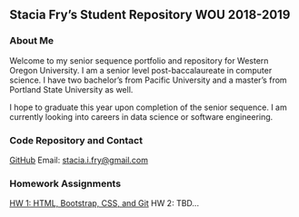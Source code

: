 ## Stacia Fry’s Student Repository WOU 2018-2019

### About Me
Welcome to my senior sequence portfolio and repository for Western Oregon University. I am a senior level post-baccalaureate in computer science. I have two bachelor’s from Pacific University and a master’s from Portland State University as well. 

I hope to graduate this year upon completion of the senior sequence. I am currently looking into careers in data science or software engineering.

### Code Repository and Contact

[GitHub](https://github.com/siphry/siphry.github.io)
Email: stacia.i.fry@gmail.com

### Homework Assignments
[HW 1: HTML, Bootstrap, CSS, and Git](https://siphry.github.io/pages/hw1blog.md)
HW 2: TBD...